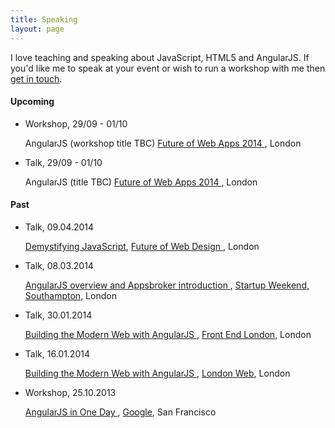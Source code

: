 ```yaml
---
title: Speaking
layout: page
---
```


I love teaching and speaking about JavaScript, HTML5 and AngularJS. If you'd like me to speak at your event or wish to run a workshop with me then [get in touch](/about).

#### Upcoming

<ul class="events">
  <li>
    <p class="events__type">
      Workshop, <span>29/09 - 01/10</span>
    </p>
    <p class="events__title">
      AngularJS (workshop title TBC)
      <a href="//futureofwebapps.com/london-2014" target="_blank">
        Future of Web Apps 2014
      </a>, 
      London
    </p>
  </li>
  <li>
    <p class="events__type">
      Talk, <span>29/09 - 01/10</span>
    </p>
    <p class="events__title">
      AngularJS (title TBC)
      <a href="//futureofwebapps.com/london-2014" target="_blank">
        Future of Web Apps 2014
      </a>, 
      London
    </p>
  </li>
</ul>

#### Past

<ul class="events">
  <li>
    <p class="events__type">
      Talk, <span>09.04.2014</span>
    </p>
    <p class="events__title">
      <a href="//speakerdeck.com/toddmotto/demystifying-javascript-you-dont-need-jquery">Demystifying JavaScript</a>, 
      <a href="//futureofwebdesign.com/london-2014/schedule/day-2" target="_blank">
        Future of Web Design
      </a>, 
      London
    </p>
  </li>
  <li>
    <p class="events__type">
      Talk, <span>08.03.2014</span>
    </p>
    <p class="events__title">
      <a href="//speakerdeck.com/toddmotto/building-the-modern-web-with-angularjs" target="_blank">
        AngularJS overview and Appsbroker introduction
      </a>, 
      <a href="//southampton.startupweekend.org" target="_blank">Startup Weekend, Southampton</a>, 
      London
    </p>
  </li>
  <li>
    <p class="events__type">
      Talk, <span>30.01.2014</span>
    </p>
    <p class="events__title">
      <a href="//speakerdeck.com/toddmotto/building-the-modern-web-with-angularjs" target="_blank">
        Building the Modern Web with AngularJS
      </a>, 
      <a href="//www.frontendlondon.co.uk" target="_blank">Front End London</a>, 
      London
    </p>
  </li>
  <li>
    <p class="events__type">
      Talk, <span>16.01.2014</span>
    </p>
    <p class="events__title">
      <a href="//speakerdeck.com/toddmotto/building-the-modern-web-with-angularjs" target="_blank">
        Building the Modern Web with AngularJS
      </a>, 
      <a href="//londonweb.org" target="_blank">London Web</a>, 
      London
    </p>
  </li>
  <li>
    <p class="events__type">
      Workshop, <span>25.10.2013</span>
    </p>
    <p class="events__title">
      <a href="//speakerdeck.com/toddmotto/angularjs-in-one-day" target="_blank">
        AngularJS in One Day
      </a>, 
      <a href="//twitter.com/toddmotto/status/393847606696484864" target="_blank">Google</a>, San Francisco
    </p>
  </li>
</ul>
